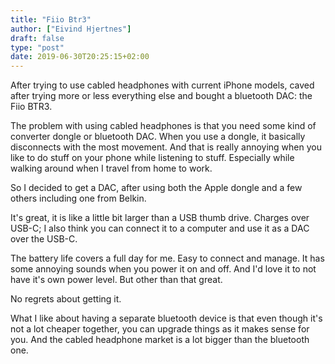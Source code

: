 ```yaml
---
title: "Fiio Btr3"
author: ["Eivind Hjertnes"]
draft: false
type: "post"
date: 2019-06-30T20:25:15+02:00
---
```


After trying to use cabled headphones with current iPhone models, caved
after trying more or less everything else and bought a bluetooth DAC:
the Fiio BTR3.

The problem with using cabled headphones is that you need some kind of
converter dongle or bluetooth DAC. When you use a dongle, it basically
disconnects with the most movement. And that is really annoying when you
like to do stuff on your phone while listening to stuff. Especially
while walking around when I travel from home to work.

So I decided to get a DAC, after using both the Apple dongle and a few
others including one from Belkin.

It's great, it is like a little bit larger than a USB thumb drive.
Charges over USB-C; I also think you can connect it to a computer and
use it as a DAC over the USB-C.

The battery life covers a full day for me. Easy to connect and manage.
It has some annoying sounds when you power it on and off. And I'd love
it to not have it's own power level. But other than that great.

No regrets about getting it.

What I like about having a separate bluetooth device is that even though
it's not a lot cheaper together, you can upgrade things as it makes
sense for you. And the cabled headphone market is a lot bigger than the
bluetooth one.
